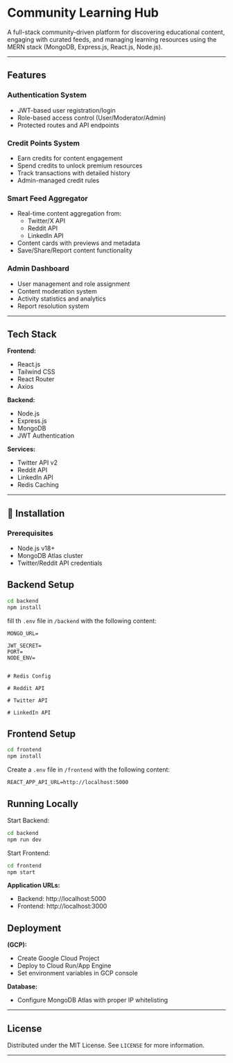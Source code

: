 # Community Learning Hub

A full-stack community-driven platform for discovering educational content, engaging with curated feeds, and managing learning resources using the MERN stack (MongoDB, Express.js, React.js, Node.js).

---

##  Features

###  Authentication System
- JWT-based user registration/login
- Role-based access control (User/Moderator/Admin)
- Protected routes and API endpoints

###  Credit Points System
- Earn credits for content engagement
- Spend credits to unlock premium resources
- Track transactions with detailed history
- Admin-managed credit rules

###  Smart Feed Aggregator
- Real-time content aggregation from:
  - Twitter/X API
  - Reddit API
  - LinkedIn API
- Content cards with previews and metadata
- Save/Share/Report content functionality

###  Admin Dashboard
- User management and role assignment
- Content moderation system
- Activity statistics and analytics
- Report resolution system

---

##  Tech Stack

**Frontend:**
- React.js
- Tailwind CSS
- React Router
- Axios

**Backend:**
- Node.js
- Express.js
- MongoDB
- JWT Authentication

**Services:**
- Twitter API v2
- Reddit API
- LinkedIn API
- Redis Caching

---

## 🚀 Installation

### Prerequisites
- Node.js v18+
- MongoDB Atlas cluster
- Twitter/Reddit API credentials

## Backend Setup

```bash
cd backend
npm install
```

fill th `.env` file in `/backend` with the following content:

```
MONGO_URL=

JWT_SECRET=
PORT=
NODE_ENV=


# Redis Config

# Reddit API

# Twitter API

# LinkedIn API

```

## Frontend Setup

```bash
cd frontend
npm install
```

Create a `.env` file in `/frontend` with the following content:

```
REACT_APP_API_URL=http://localhost:5000
```
## Running Locally

Start Backend:

```bash
cd backend
npm run dev
```

Start Frontend:

```bash
cd frontend
npm start
```

**Application URLs:**

- Backend: http://localhost:5000  
- Frontend: http://localhost:3000

##  Deployment

**(GCP):**

- Create Google Cloud Project  
- Deploy to Cloud Run/App Engine  
- Set environment variables in GCP console


**Database:**

- Configure MongoDB Atlas with proper IP whitelisting




---

## License
Distributed under the MIT License. See `LICENSE` for more information.

---
